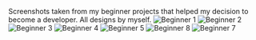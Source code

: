 Screenshots taken from my beginner projects that helped my decision to become a developer.
All designs by myself.
![Beginner 1](https://user-images.githubusercontent.com/105037901/184552017-750a55d5-d229-4a37-8ab9-8bf06fe44263.PNG)
![Beginner 2](https://user-images.githubusercontent.com/105037901/184552021-d2653926-94d3-4783-a07e-7a354a281629.PNG)
![Beginner 3](https://user-images.githubusercontent.com/105037901/184552022-53506501-4fb2-4e45-8d89-76b2dd4a4aee.PNG)
![Beginner 4](https://user-images.githubusercontent.com/105037901/184552024-f2d6a414-5ec8-4389-b505-412f7b6b3d5c.png)
![Beginner 5](https://user-images.githubusercontent.com/105037901/184552025-210e20d3-c2b2-4a12-9ad3-5efbb047e765.png)
![Beginner 8](https://user-images.githubusercontent.com/105037901/184552229-06da4498-eb50-4d07-b614-a25e15944523.PNG)
![Beginner 7](https://user-images.githubusercontent.com/105037901/184552225-1ccfccc5-8acd-4c73-a822-08d4b335bee6.PNG)
